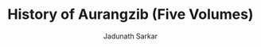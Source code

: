 ---
title: "History of Aurangzib (Five Volumes)"
author: ["Jadunath Sarkar"]
year: 1920
language: ["English"]
genre: ["History", "Biography"]
description: "Published in five volumes between 1912-1924, Jadunath Sarkar's *History of Aurangzib* represents a landmark in Indian historiography—the first comprehensive scholarly biography of a Mughal emperor based on exhaustive archival research by an Indian historian. wars of succession, expansion of Mughal territory to its greatest extent, religious policies (including temple destruction and jizya reimposition), decades-long Deccan campaigns, and the empire's eventual overextension. Sarkar presented balanced portrait—neither hagiography nor demonization—examining Aurangzib's administrative competence, personal austerity, strategic acumen, and the contradictions between Islamic orthodoxy and imperial pragmatism. This first comprehensive scholarly history by an Indian historian established standards for archival research and source-critical methodology in Indian historiography."
collections: ['modern-literature']
sources:
  - name: "Internet Archive - Volume I"
    url: "https://archive.org/details/history-of-aurangzib-vol-i"
    type: "other"
  - name: "Internet Archive - Volume II"
    url: "https://archive.org/details/history-of-aurangzib-vol-ii"
    type: "other"
  - name: "Internet Archive - Volume III"
    url: "https://archive.org/details/in.ernet.dli.2015.135408"
    type: "other"
  - name: "Internet Archive - Volume IV"
    url: "https://archive.org/details/in.ernet.dli.2015.62681"
    type: "other"
  - name: "Internet Archive - Volume V"
    url: "https://archive.org/details/in.ernet.dli.2015.506436"
    type: "other"
  - name: "Wikisource"
    url: "https://en.wikisource.org/wiki/History_of_Aurangzib"
    type: "other"
references:
  - name: "Wikipedia: Jadunath Sarkar"
    url: "https://en.wikipedia.org/wiki/Jadunath_Sarkar"
    type: "wikipedia"
  - name: "Wikipedia: Aurangzeb"
    url: "https://en.wikipedia.org/wiki/Aurangzeb"
    type: "wikipedia"
  - name: "Open Library: History of Aurangzib (Five"
    url: "https://openlibrary.org/search?q=History+of+Aurangzib+Five+Volumes+year+Jadunath+Sarkar"
    type: "other"
featured: true
publishDate: 2025-10-30
tags: ['historical-texts']
---